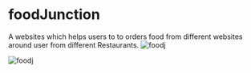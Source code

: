 # foodJunction
A websites which helps users to to orders food from different websites around user from different Restaurants.
![foodj](https://user-images.githubusercontent.com/68410510/96357802-f52ca680-111d-11eb-83e7-413b199c415f.png)

![foodj](https://user-images.githubusercontent.com/68410510/96357821-46d53100-111e-11eb-82f7-1816aca79dbc.png)


